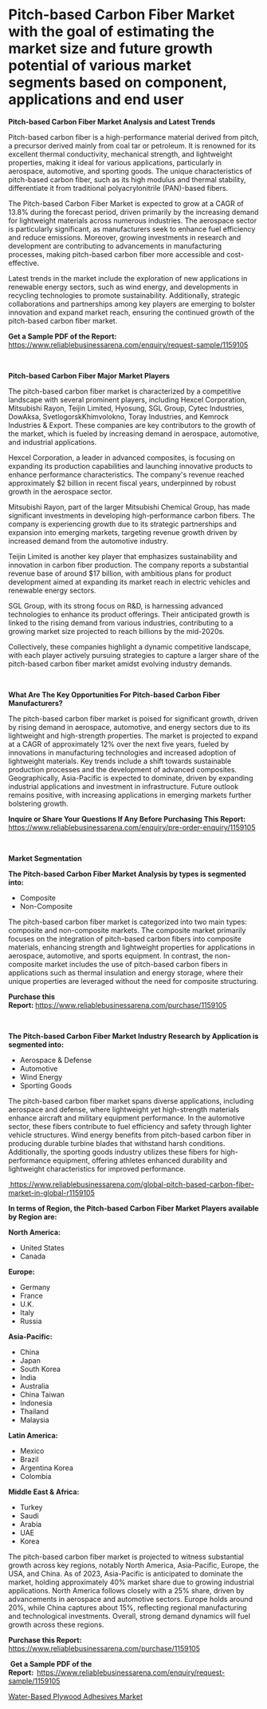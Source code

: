 <p><h1>Pitch-based Carbon Fiber Market with the goal of estimating the market size and future growth potential of various market segments based on component, applications and end user</h1></p><p><strong>Pitch-based Carbon Fiber Market Analysis and Latest Trends</strong></p>
<p><p>Pitch-based carbon fiber is a high-performance material derived from pitch, a precursor derived mainly from coal tar or petroleum. It is renowned for its excellent thermal conductivity, mechanical strength, and lightweight properties, making it ideal for various applications, particularly in aerospace, automotive, and sporting goods. The unique characteristics of pitch-based carbon fiber, such as its high modulus and thermal stability, differentiate it from traditional polyacrylonitrile (PAN)-based fibers.</p><p>The Pitch-based Carbon Fiber Market is expected to grow at a CAGR of 13.8% during the forecast period, driven primarily by the increasing demand for lightweight materials across numerous industries. The aerospace sector is particularly significant, as manufacturers seek to enhance fuel efficiency and reduce emissions. Moreover, growing investments in research and development are contributing to advancements in manufacturing processes, making pitch-based carbon fiber more accessible and cost-effective.</p><p>Latest trends in the market include the exploration of new applications in renewable energy sectors, such as wind energy, and developments in recycling technologies to promote sustainability. Additionally, strategic collaborations and partnerships among key players are emerging to bolster innovation and expand market reach, ensuring the continued growth of the pitch-based carbon fiber market.</p></p>
<p><strong>Get a Sample PDF of the Report:&nbsp;</strong> <a href="https://www.reliablebusinessarena.com/enquiry/request-sample/1159105?utm_campaign=3198&utm_medium=2&utm_source=Github&utm_content=ia&utm_term=22032025&utm_id=pitch-based-carbon-fiber">https://www.reliablebusinessarena.com/enquiry/request-sample/1159105</a></p>
<p>&nbsp;</p>
<p><strong>Pitch-based Carbon Fiber Major Market Players</strong></p>
<p><p>The pitch-based carbon fiber market is characterized by a competitive landscape with several prominent players, including Hexcel Corporation, Mitsubishi Rayon, Teijin Limited, Hyosung, SGL Group, Cytec Industries, DowAksa, SvetlogorskKhimvolokno, Toray Industries, and Kemrock Industries & Export. These companies are key contributors to the growth of the market, which is fueled by increasing demand in aerospace, automotive, and industrial applications.</p><p>Hexcel Corporation, a leader in advanced composites, is focusing on expanding its production capabilities and launching innovative products to enhance performance characteristics. The company's revenue reached approximately $2 billion in recent fiscal years, underpinned by robust growth in the aerospace sector.</p><p>Mitsubishi Rayon, part of the larger Mitsubishi Chemical Group, has made significant investments in developing high-performance carbon fibers. The company is experiencing growth due to its strategic partnerships and expansion into emerging markets, targeting revenue growth driven by increased demand from the automotive industry.</p><p>Teijin Limited is another key player that emphasizes sustainability and innovation in carbon fiber production. The company reports a substantial revenue base of around $17 billion, with ambitious plans for product development aimed at expanding its market reach in electric vehicles and renewable energy sectors.</p><p>SGL Group, with its strong focus on R&D, is harnessing advanced technologies to enhance its product offerings. Their anticipated growth is linked to the rising demand from various industries, contributing to a growing market size projected to reach billions by the mid-2020s.</p><p>Collectively, these companies highlight a dynamic competitive landscape, with each player actively pursuing strategies to capture a larger share of the pitch-based carbon fiber market amidst evolving industry demands.</p></p>
<p>&nbsp;</p>
<p><strong>What Are The Key Opportunities For Pitch-based Carbon Fiber Manufacturers?</strong></p>
<p><p>The pitch-based carbon fiber market is poised for significant growth, driven by rising demand in aerospace, automotive, and energy sectors due to its lightweight and high-strength properties. The market is projected to expand at a CAGR of approximately 12% over the next five years, fueled by innovations in manufacturing technologies and increased adoption of lightweight materials. Key trends include a shift towards sustainable production processes and the development of advanced composites. Geographically, Asia-Pacific is expected to dominate, driven by expanding industrial applications and investment in infrastructure. Future outlook remains positive, with increasing applications in emerging markets further bolstering growth.</p></p>
<p><strong>Inquire or Share Your Questions If Any Before Purchasing This Report:</strong> <a href="https://www.reliablebusinessarena.com/enquiry/pre-order-enquiry/1159105?utm_campaign=3198&utm_medium=2&utm_source=Github&utm_content=ia&utm_term=22032025&utm_id=pitch-based-carbon-fiber">https://www.reliablebusinessarena.com/enquiry/pre-order-enquiry/1159105</a></p>
<p>&nbsp;</p>
<p><strong>Market Segmentation</strong></p>
<p><strong>The Pitch-based Carbon Fiber Market Analysis by types is segmented into:</strong></p>
<p><ul><li>Composite</li><li>Non-Composite</li></ul></p>
<p><p>The pitch-based carbon fiber market is categorized into two main types: composite and non-composite markets. The composite market primarily focuses on the integration of pitch-based carbon fibers into composite materials, enhancing strength and lightweight properties for applications in aerospace, automotive, and sports equipment. In contrast, the non-composite market includes the use of pitch-based carbon fibers in applications such as thermal insulation and energy storage, where their unique properties are leveraged without the need for composite structuring.</p></p>
<p><strong>Purchase this Report:&nbsp;</strong><a href="https://www.reliablebusinessarena.com/purchase/1159105?utm_campaign=3198&utm_medium=2&utm_source=Github&utm_content=ia&utm_term=22032025&utm_id=pitch-based-carbon-fiber">https://www.reliablebusinessarena.com/purchase/1159105</a></p>
<p>&nbsp;</p>
<p><strong>The Pitch-based Carbon Fiber Market Industry Research by Application is segmented into:</strong></p>
<p><ul><li>Aerospace & Defense</li><li>Automotive</li><li>Wind Energy</li><li>Sporting Goods</li></ul></p>
<p><p>The pitch-based carbon fiber market spans diverse applications, including aerospace and defense, where lightweight yet high-strength materials enhance aircraft and military equipment performance. In the automotive sector, these fibers contribute to fuel efficiency and safety through lighter vehicle structures. Wind energy benefits from pitch-based carbon fiber in producing durable turbine blades that withstand harsh conditions. Additionally, the sporting goods industry utilizes these fibers for high-performance equipment, offering athletes enhanced durability and lightweight characteristics for improved performance.</p></p>
<p><a href="https://www.reliablebusinessarena.com/global-pitch-based-carbon-fiber-market-in-global-r1159105?utm_campaign=3198&utm_medium=2&utm_source=Github&utm_content=ia&utm_term=22032025&utm_id=pitch-based-carbon-fiber">&nbsp;https://www.reliablebusinessarena.com/global-pitch-based-carbon-fiber-market-in-global-r1159105</a></p>
<p><strong>In terms of Region, the Pitch-based Carbon Fiber Market Players available by Region are:</strong></p>
<p>
    <p> <strong> North America: </strong>
        <ul>
            <li>United States</li>
            <li>Canada</li>
        </ul>
        </p> 
    <p> <strong> Europe: </strong>
        <ul>
            <li>Germany</li>
            <li>France</li>
            <li>U.K.</li>
            <li>Italy</li>
            <li>Russia</li>
        </ul>
        </p> 
    <p> <strong> Asia-Pacific: </strong>
        <ul>
            <li>China</li>
            <li>Japan</li>
            <li>South Korea</li>
            <li>India</li>
            <li>Australia</li>
            <li>China Taiwan</li>
            <li>Indonesia</li>
            <li>Thailand</li>
            <li>Malaysia</li>
        </ul>
        </p> 
    <p> <strong> Latin America: </strong>
        <ul>
            <li>Mexico</li>
            <li>Brazil</li>
            <li>Argentina Korea</li>
            <li>Colombia</li>
        </ul>
        </p> 
    <p> <strong> Middle East & Africa: </strong>
        <ul>
            <li>Turkey</li>
            <li>Saudi</li>
            <li>Arabia</li>
            <li>UAE</li>
            <li>Korea</li>
        </ul>
    </p>
    </p>
<p><p>The pitch-based carbon fiber market is projected to witness substantial growth across key regions, notably North America, Asia-Pacific, Europe, the USA, and China. As of 2023, Asia-Pacific is anticipated to dominate the market, holding approximately 40% market share due to growing industrial applications. North America follows closely with a 25% share, driven by advancements in aerospace and automotive sectors. Europe holds around 20%, while China captures about 15%, reflecting regional manufacturing and technological investments. Overall, strong demand dynamics will fuel growth across these regions.</p></p>
<p><strong>Purchase this Report: </strong><a href="https://www.reliablebusinessarena.com/purchase/1159105?utm_campaign=3198&utm_medium=2&utm_source=Github&utm_content=ia&utm_term=22032025&utm_id=pitch-based-carbon-fiber">https://www.reliablebusinessarena.com/purchase/1159105</a></p>
<p>&nbsp;<strong>Get a Sample PDF of the Report:&nbsp;&nbsp;</strong><a href="https://www.reliablebusinessarena.com/enquiry/request-sample/1159105?utm_campaign=3198&utm_medium=2&utm_source=Github&utm_content=ia&utm_term=22032025&utm_id=pitch-based-carbon-fiber">https://www.reliablebusinessarena.com/enquiry/request-sample/1159105</a></p>
<p><strong></strong></p>
<p><p><a href="https://github.com/zurubting/Market-Research-Report-List-1/blob/main/water-based-plywood-adhesives-market.md?utm_campaign=3198&utm_medium=2&utm_source=Github&utm_content=ia&utm_term=22032025&utm_id=pitch-based-carbon-fiber">Water-Based Plywood Adhesives Market</a></p></p>